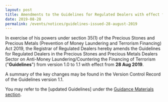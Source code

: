 ```yaml
---
layout: post
title: Amendments to the Guidelines for Regulated Dealers with effect from 28 Aug 2019 (Ver 1.1)
date: 2019-08-28
permalink: /events/notices/guidelines-issued-28-august-2019
---
```


In exercise of his powers under section 35(1) of the Precious Stones and Precious Metals (Prevention of Money Laundering and Terrorism Financing) Act 2019, the Registrar of Regulated Dealers hereby amends the Guidelines for Regulated Dealers in the Precious Stones and Precious Metals Dealers Sector on Anti-Money Laundering/Countering the Financing of Terrorism ("**Guidelines**") from version 1.0 to 1.1 with effect from **28 Aug 2019**.

A summary of the key changes may be found in the Version Control Record of the Guidelines version 1.1.

You may refer to the [updated Guidelines] under the [Guidance Materials section](/guidance-materials/).
